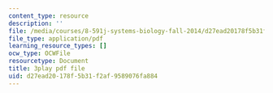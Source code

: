 ```yaml
---
content_type: resource
description: ''
file: /media/courses/8-591j-systems-biology-fall-2014/d27ead20178f5b31f2af9589076fa884_EFXjKHdbi6A.pdf
file_type: application/pdf
learning_resource_types: []
ocw_type: OCWFile
resourcetype: Document
title: 3play pdf file
uid: d27ead20-178f-5b31-f2af-9589076fa884
---
```

